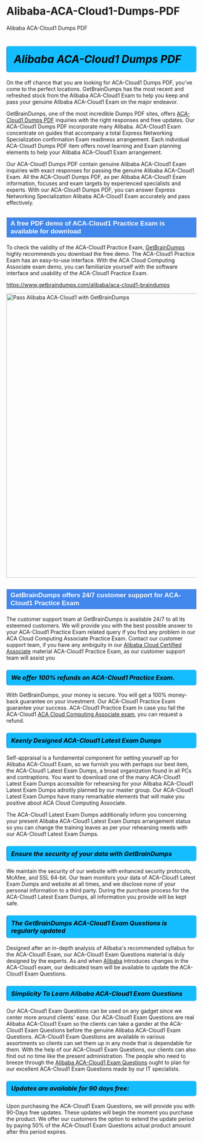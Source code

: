 # Alibaba-ACA-Cloud1-Dumps-PDF
Alibaba ACA-Cloud1 Dumps PDF
<h1><strong><span style="display: block; color: #000000; background: #14BDFF; border: 0.5px solid #AED6F1; border-left: 3px solid #3498DB; padding: .6em; border-radius: 6px;">                     <em>Alibaba ACA-Cloud1 <span class="exam_variation">Dumps PDF</span> </em>                </span></strong>            </h1>                        <p>On the off chance that you are looking for ACA-Cloud1 <span class="exam_variation">Dumps PDF</span>, you've come to the perfect locations.             GetBrainDumps has the most recent and refreshed stock from the Alibaba ACA-Cloud1 Exam to help you keep and pass your genuine Alibaba ACA-Cloud1 Exam on the major endeavor.</p>                        <p>GetBrainDumps, one of the most incredible <span class="exam_variation">Dumps PDF</span> sites, offers <a href="https://www.getbraindumps.com/alibaba/aca-cloud1-braindumps">ACA-Cloud1 <span class="exam_variation">Dumps PDF</span></a> inquiries with the right responses and free updates. Our ACA-Cloud1 <span class="exam_variation">Dumps PDF</span> incorporate             many Alibaba. ACA-Cloud1 Exam concentrate on guides that accompany a total Express Networking Specialization confirmation Exam readiness arrangement. Each individual             ACA-Cloud1 <span class="exam_variation">Dumps PDF</span> item offers novel learning and Exam planning elements to help your Alibaba ACA-Cloud1 Exam arrangement.</p>                        <p>Our ACA-Cloud1 <span class="exam_variation">Dumps PDF</span> contain genuine Alibaba ACA-Cloud1 Exam inquiries with exact responses for passing the genuine Alibaba ACA-Cloud1 Exam. All the ACA-Cloud1 <span class="exam_variation">Dumps PDF</span>,             as per Alibaba ACA-Cloud1 Exam information, focuses and exam targets by experienced specialists and experts. With our ACA-Cloud1 <span class="exam_variation">Dumps PDF</span>, you can answer             Express Networking Specialization Alibaba ACA-Cloud1 Exam accurately and pass effectively.</p>                        <h2 style="background: #4287ec; border: 1px solid #cccccc; padding: 5px 10px;">                <span style="color: #ffffff;">                    <span style="font-size: 11pt;">                        <span style="line-height: normal;">                            <span style="font-family: Calibri,sans-serif;">                                <strong>                                    <span style="font-size: 13.0pt;">A free PDF demo of ACA-Cloud1 <span class="exam_variation2">Practice Exam</span> is available for download</span>                                </strong>                            </span>                        </span>                    </span>                </span>            </h2>                        <p>To check the validity of the ACA-Cloud1 <span class="exam_variation2">Practice Exam</span>, <a href="https://www.getbraindumps.com/">GetBrainDumps</a> highly recommends you download the free demo. The ACA-Cloud1 <span class="exam_variation2">Practice Exam</span> has an easy-to-use interface.             With the ACA Cloud Computing Associate exam demo, you can familiarize yourself with the software interface and usability of the ACA-Cloud1 <span class="exam_variation2">Practice Exam</span>.</p>                        <p><a href="https://www.getbraindumps.com/alibaba/aca-cloud1-braindumps">https://www.getbraindumps.com/alibaba/aca-cloud1-braindumps</a></p>                        <p><a href="https://www.getbraindumps.com/"><img src="https://www.getbraindumps.com/images/get-updated-exam-questions-with-discount-getbraindumps.jpg" class="postImage" alt="Pass Alibaba ACA-Cloud1 with GetBrainDumps" width="750"></a></p>                            <h2 style="background: #4287ec; border: 1px solid #cccccc; padding: 5px 10px;">                <span style="color: #ffffff;">                    <span style="font-size: 11pt;">                        <span style="line-height: normal;">                            <span style="font-family: Calibri,sans-serif;">                                <strong>                                    <span style="font-size: 13.0pt;">GetBrainDumps offers 24/7 customer support for ACA-Cloud1 <span class="exam_variation2">Practice Exam</span> </span>                                </strong>                            </span>                        </span>                    </span>                </span>            </h2>                        <p>The customer support team at GetBrainDumps is available 24/7 to all its esteemed customers. We will provide you with the best possible answer to your ACA-Cloud1 <span class="exam_variation2">Practice Exam</span>            related query if you find any problem in our ACA Cloud Computing Associate <span class="exam_variation2">Practice Exam</span>. Contact our customer support team, if you have any ambiguity in             our <a href="https://www.getbraindumps.com/alibaba/aca-braindumps.html">Alibaba Cloud Certified Associate</a> material ACA-Cloud1 <span class="exam_variation2">Practice Exam</span>, as our customer support team will assist you</p>                        <h3>                <strong>                    <span style="display: block; color: #000000; background: #14BDFF; border: 0.5px solid #AED6F1; border-left: 3px solid #3498DB; padding: .6em; border-radius: 6px;">                        <em>We offer 100% refunds on ACA-Cloud1 <span class="exam_variation2">Practice Exam</span>.</em>                    </span>                </strong>            </h3>                        <p>With GetBrainDumps, your money is secure. You will get a 100% money-back guarantee on your investment. Our ACA-Cloud1 <span class="exam_variation2">Practice Exam</span> guarantee your success.             ACA-Cloud1 <span class="exam_variation2">Practice Exam</span> In case you fail the ACA-Cloud1 <a href="https://www.getbraindumps.com/alibaba/aca-cloud1-braindumps">ACA Cloud Computing Associate exam</a>, you can request a refund.</p>                        <h3>                <strong>                    <span style="display: block; color: #000000; background: #14BDFF; border: 0.5px solid #AED6F1; border-left: 3px solid #3498DB; padding: .6em; border-radius: 6px;">                        <em>Keenly Designed ACA-Cloud1 <span class="exam_variation3">Latest Exam Dumps</span></em>                    </span>                </strong>            </h3>                        <p>Self-appraisal is a fundamental component for setting yourself up for Alibaba ACA-Cloud1 Exam, so we furnish you with perhaps our best item, the ACA-Cloud1 <span class="exam_variation3">Latest Exam Dumps</span>,             a broad organization found in all PCs and contraptions. You want to download one of the many ACA-Cloud1 <span class="exam_variation3">Latest Exam Dumps</span> accessible for rehearsing for your             Alibaba ACA-Cloud1 <span class="exam_variation3">Latest Exam Dumps</span> adroitly planned by our master group. Our ACA-Cloud1 <span class="exam_variation3">Latest Exam Dumps</span> have many remarkable elements that will make you             positive about ACA Cloud Computing Associate.</p>                        <p>The ACA-Cloud1 <span class="exam_variation3">Latest Exam Dumps</span> additionally inform you concerning your present Alibaba ACA-Cloud1 <span class="exam_variation3">Latest Exam Dumps</span> arrangement status so you can change the training             leaves as per your rehearsing needs with our ACA-Cloud1 <span class="exam_variation3">Latest Exam Dumps</span>.</p>                        <h3>                <strong>                    <span style="display: block; color: #000000; background: #14BDFF; border: 0.5px solid #AED6F1; border-left: 3px solid #3498DB; padding: .6em; border-radius: 6px;">                        <em>Ensure the security of your data with GetBrainDumps </em>                    </span>                </strong>            </h3>                        <p>We maintain the security of our website with enhanced security protocols, McAfee, and SSL 64-bit. Our team monitors your data of ACA-Cloud1 <span class="exam_variation3">Latest Exam Dumps</span> and website at all times,             and we disclose none of your personal information to a third party. During the purchase process for the ACA-Cloud1 <span class="exam_variation3">Latest Exam Dumps</span>, all information you provide will be kept safe.</p>                        <h3>                <strong>                    <span style="display: block; color: #000000; background: #14BDFF; border: 0.5px solid #AED6F1; border-left: 3px solid #3498DB; padding: .6em; border-radius: 6px;">                        <em>The GetBrainDumps ACA-Cloud1 <span class="exam_variation4">Exam Questions</span> is regularly updated </em>                    </span>                </strong>            </h3>                        <p>Designed after an in-depth analysis of Alibaba's recommended syllabus for the ACA-Cloud1 Exam, our ACA-Cloud1 <span class="exam_variation4">Exam Questions</span> material is duly designed by the experts.             As and when <a href="https://www.getbraindumps.com/alibaba-braindumps.html">Alibaba</a> introduces changes in the ACA-Cloud1 exam, our dedicated team will be available to update the ACA-Cloud1 <span class="exam_variation4">Exam Questions</span>.</p>                        <h3>                <strong>                    <span style="display: block; color: #000000; background: #14BDFF; border: 0.5px solid #AED6F1; border-left: 3px solid #3498DB; padding: .6em; border-radius: 6px;">                        <em>Simplicity To Learn Alibaba ACA-Cloud1 <span class="exam_variation4">Exam Questions</span></em>                    </span>                </strong>            </h3>                        <p>Our ACA-Cloud1 <span class="exam_variation4">Exam Questions</span> can be used on any gadget since we center more around clients' ease. Our ACA-Cloud1 <span class="exam_variation4">Exam Questions</span> are real Alibaba ACA-Cloud1 Exam             so the clients can take a gander at the ACA-Cloud1 <span class="exam_variation4">Exam Questions</span> before the genuine Alibaba ACA-Cloud1 <span class="exam_variation4">Exam Questions</span>. ACA-Cloud1 <span class="exam_variation4">Exam Questions</span> are available in various assortments             so clients can set them up in any mode that is dependable for them. With the help of our ACA-Cloud1 <span class="exam_variation4">Exam Questions</span>, our clients can also find out no time like the present administration.             The people who need to breeze through the <a href="https://www.getbraindumps.com/alibaba/aca-cloud1-braindumps">Alibaba ACA-Cloud1 <span class="exam_variation4">Exam Questions</span></a> ought to plan for our excellent ACA-Cloud1 <span class="exam_variation4">Exam Questions</span> made by our IT specialists.</p>                        <h3>                <strong>                    <span style="display: block; color: #000000; background: #14BDFF; border: 0.5px solid #AED6F1; border-left: 3px solid #3498DB; padding: .6em; border-radius: 6px;">                        <em>Updates are available for 90 days free:</em>                    </span>                </strong>            </h3>                        <p>Upon purchasing the ACA-Cloud1 <span class="exam_variation4">Exam Questions</span>, we will provide you with 90-Days free updates. These updates will begin the moment you purchase the product.             We offer our customers the option to extend the update period by paying 50% of the ACA-Cloud1 <span class="exam_variation4">Exam Questions</span> actual product amount after this period expires.</p>                    
